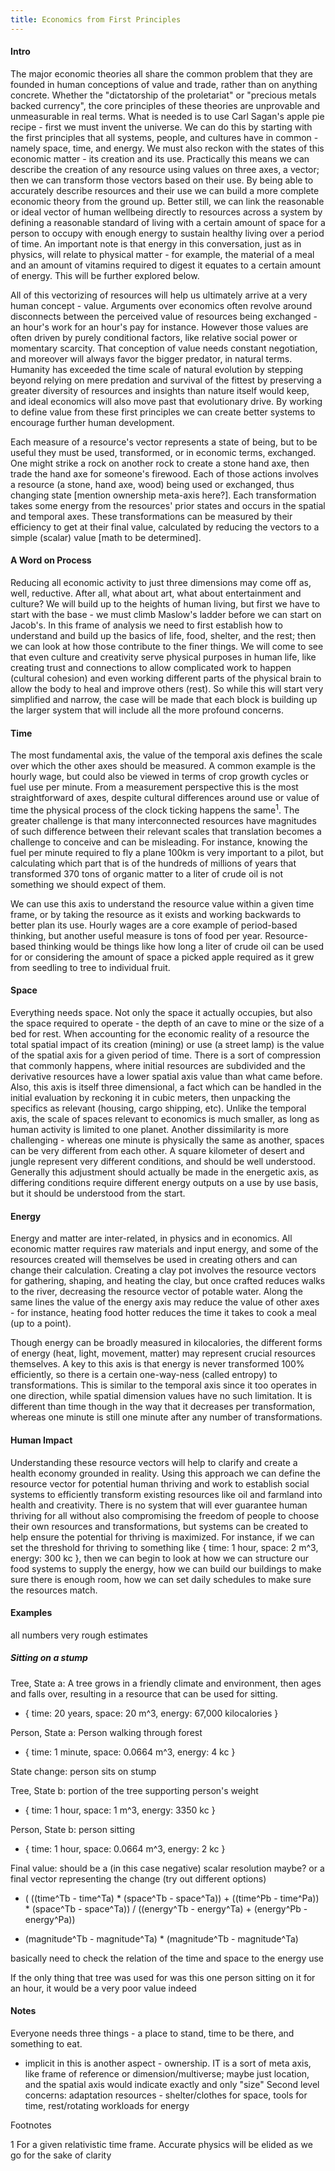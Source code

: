 ```yaml
---
title: Economics from First Principles
---
```

#### Intro

The major economic theories all share the common problem that they are founded in human conceptions of value and trade, rather than on anything concrete. Whether the "dictatorship of the proletariat" or "precious metals backed currency", the core principles of these theories are unprovable and unmeasurable in real terms. What is needed is to use Carl Sagan's apple pie recipe - first we must invent the universe. We can do this by starting with the first principles that all systems, people, and cultures have in common - namely space, time, and energy. We must also reckon with the states of this economic matter - its creation and its use. Practically this means we can describe the creation of any resource using values on three axes, a vector; then we can transform those vectors based on their use. By being able to accurately describe resources and their use we can build a more complete economic theory from the ground up. Better still, we can link the reasonable or ideal vector of human wellbeing directly to resources across a system by defining a reasonable standard of living with a certain amount of space for a person to occupy with enough energy to sustain healthy living over a period of time. An important note is that energy in this conversation, just as in physics, will relate to physical matter - for example, the material of a meal and an amount of vitamins required to digest it equates to a certain amount of energy. This will be further explored below.

All of this vectorizing of resources will help us ultimately arrive at a very human concept - value. Arguments over economics often revolve around disconnects between the perceived value of resources being exchanged - an hour's work for an hour's pay for instance. However those values are often driven by purely conditional factors, like relative social power or momentary scarcity. That conception of value needs constant negotiation, and moreover will always favor the bigger predator, in natural terms. Humanity has exceeded the time scale of natural evolution by stepping beyond relying on mere predation and survival of the fittest by preserving a greater diversity of resources and insights than nature itself would keep, and ideal economics will also move past that evolutionary drive. By working to define value from these first principles we can create better systems to encourage further human development.

Each measure of a resource's vector represents a state of being, but to be useful they must be used, transformed, or in economic terms, exchanged. One might strike a rock on another rock to create a stone hand axe, then trade the hand axe for someone's firewood. Each of those actions involves a resource (a stone, hand axe, wood) being used or exchanged, thus changing state [mention ownership meta-axis here?]. Each transformation takes some energy from the resources' prior states and occurs in the spatial and temporal axes. These transformations can be measured by their efficiency to get at their final value, calculated by reducing the vectors to a simple (scalar) value [math to be determined].

#### A Word on Process

Reducing all economic activity to just three dimensions may come off as, well, reductive. After all, what about art, what about entertainment and culture? We will build up to the heights of human living, but first we have to start with the base - we must climb Maslow's ladder before we can start on Jacob's. In this frame of analysis we need to first establish how to understand and build up the basics of life, food, shelter, and the rest; then we can look at how those contribute to the finer things. We will come to see that even culture and creativity serve physical purposes in human life, like creating trust and connections to allow complicated work to happen (cultural cohesion) and even working different parts of the physical brain to allow the body to heal and improve others (rest). So while this will start very simplified and narrow, the case will be made that each block is building up the larger system that will include all the more profound concerns.

#### Time

The most fundamental axis, the value of the temporal axis defines the scale over which the other axes should be measured. A common example is the hourly wage, but could also be viewed in terms of crop growth cycles or fuel use per minute. From a measurement perspective this is the most straightforward of axes, despite cultural differences around use or value of time the physical process of the clock ticking happens the same<sup>1</sup>. The greater challenge is that many interconnected resources have magnitudes of such difference between their relevant scales that translation becomes a challenge to conceive and can be misleading. For instance, knowing the fuel per minute required to fly a plane 100km is very important to a pilot, but calculating which part that is of the hundreds of millions of years that transformed 370 tons of organic matter to a liter of crude oil is not something we should expect of them.

We can use this axis to understand the resource value within a given time frame, or by taking the resource as it exists and working backwards to better plan its use. Hourly wages are a core example of period-based thinking, but another useful measure is tons of food per year. Resource-based thinking would be things like how long a liter of crude oil can be used for or considering the amount of space a picked apple required as it grew from seedling to tree to individual fruit.

#### Space

Everything needs space. Not only the space it actually occupies, but also the space required to operate - the depth of an cave to mine or the size of a bed for rest. When accounting for the economic reality of a resource the total spatial impact of its creation (mining) or use (a street lamp) is the value of the spatial axis for a given period of time. There is a sort of compression that commonly happens, where initial resources are subdivided and the derivative resources have a lower spatial axis value than what came before. Also, this axis is itself three dimensional, a fact which can be handled in the initial evaluation by reckoning it in cubic meters, then unpacking the specifics as relevant (housing, cargo shipping, etc). Unlike the temporal axis, the scale of spaces relevant to economics is much smaller, as long as human activity is limited to one planet. Another dissimilarity is more challenging - whereas one minute is physically the same as another, spaces can be very different from each other. A square kilometer of desert and jungle represent very different conditions, and should be well understood. Generally this adjustment should actually be made in the energetic axis, as differing conditions require different energy outputs on a use by use basis, but it should be understood from the start.

#### Energy

Energy and matter are inter-related, in physics and in economics. All economic matter requires raw materials and input energy, and some of the resources created will themselves be used in creating others and can change their calculation. Creating a clay pot involves the resource vectors for gathering, shaping, and heating the clay, but once crafted reduces walks to the river, decreasing the resource vector of potable water. Along the same lines the value of the energy axis may reduce the value of other axes - for instance, heating food hotter reduces the time it takes to cook a meal (up to a point).

Though energy can be broadly measured in kilocalories, the different forms of energy (heat, light, movement, matter) may represent crucial resources themselves. A key to this axis is that energy is never transformed 100% efficiently, so there is a certain one-way-ness (called entropy) to transformations. This is similar to the temporal axis since it too operates in one direction, while spatial dimension values have no such limitation. It is different than time though in the way that it decreases per transformation, whereas one minute is still one minute after any number of transformations.

#### Human Impact

Understanding these resource vectors will help to clarify and create a health economy grounded in reality. Using this approach we can define the resource vector for potential human thriving and work to establish social systems to efficiently transform existing resources like oil and farmland into health and creativity. There is no system that will ever guarantee human thriving for all without also compromising the freedom of people to choose their own resources and transformations, but systems can be created to help ensure the potential for thriving is maximized. For instance, if we can set the threshold for thriving to something like { time: 1 hour, space: 2 m^3, energy: 300 kc }, then we can begin to look at how we can structure our food systems to supply the energy, how we can build our buildings to make sure there is enough room, how we can set daily schedules to make sure the resources match.

#### Examples
all numbers very rough estimates

##### Sitting on a stump

Tree, State a: A tree grows in a friendly climate and environment, then ages and falls over, resulting in a resource that can be used for sitting.

- { time: 20 years, space: 20 m^3, energy: 67,000 kilocalories }

Person, State a: Person walking through forest

- { time: 1 minute, space: 0.0664 m^3, energy: 4 kc }

State change: person sits on stump

Tree, State b: portion of the tree supporting person's weight

- { time: 1 hour, space: 1 m^3, energy: 3350 kc }

Person, State b: person sitting

- { time: 1 hour, space: 0.0664 m^3, energy: 2 kc }

Final value: should be a (in this case negative) scalar resolution maybe? or a final vector representing the change (try out different options)

- ( ((time^Tb - time^Ta) * (space^Tb - space^Ta)) + ((time^Pb - time^Pa)) * (space^Tb - space^Ta)) / ((energy^Tb - energy^Ta) + (energy^Pb - energy^Pa))

- (magnitude^Tb - magnitude^Ta) * (magnitude^Tb - magnitude^Ta)

basically need to check the relation of the time and space to the energy use

If the only thing that tree was used for was this one person sitting on it for an hour, it would be a very poor value indeed

#### Notes
Everyone needs three things - a place to stand, time to be there, and something to eat.
- implicit in this is another aspect - ownership. IT is a sort of meta axis, like frame of reference or dimension/multiverse; maybe just location, and the spatial axis would indicate exactly and only "size"
Second level concerns: adaptation resources - shelter/clothes for space, tools for time, rest/rotating workloads for energy


Footnotes

1 For a given relativistic time frame. Accurate physics will be elided as we go for the sake of clarity